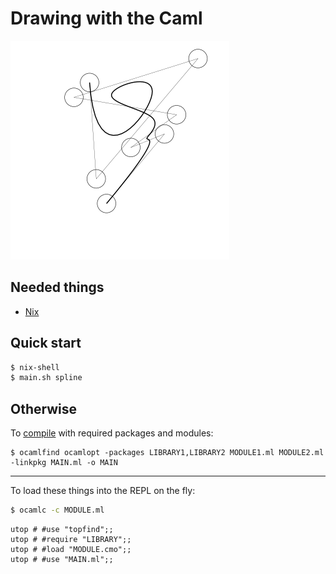# Drawing with the Caml

![](cover.png)

Needed things
---
  * [Nix](https://nixos.org/nix/)

Quick start
---
```bash
$ nix-shell
$ main.sh spline
```

Otherwise
---
To [compile](https://ocaml.org/learn/tutorials/compiling_ocaml_projects.html) with required packages and modules:
```
$ ocamlfind ocamlopt -packages LIBRARY1,LIBRARY2 MODULE1.ml MODULE2.ml -linkpkg MAIN.ml -o MAIN
```

---
To load these things into the REPL on the fly:
```bash
$ ocamlc -c MODULE.ml
```
```utop
utop # #use "topfind";;
utop # #require "LIBRARY";;
utop # #load "MODULE.cmo";;
utop # #use "MAIN.ml";;
```
